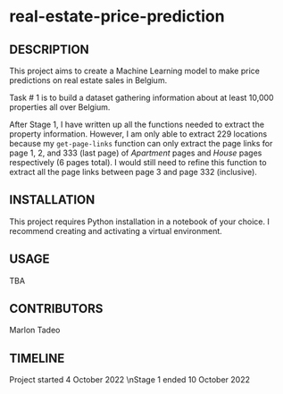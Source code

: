 # real-estate-price-prediction

## DESCRIPTION

This project aims to create a Machine Learning model to make price predictions on real estate sales in Belgium.

Task # 1 is to build a dataset gathering information about at least 10,000 properties all over Belgium.

After Stage 1, I have written up all the functions needed to extract the property information. However, I am only able to extract 229 locations because my `get-page-links` function can only extract the page links for page 1, 2, and 333 (last page) of *Apartment* pages and *House* pages respectively (6 pages total). I would still need to refine this function to extract all the page links between page 3 and page 332 (inclusive). 

## INSTALLATION

This project requires Python installation in a notebook of your choice. I recommend creating and activating a virtual environment.

## USAGE

TBA

## CONTRIBUTORS

Marlon Tadeo

## TIMELINE

Project started 4 October 2022
\nStage 1 ended 10 October 2022
